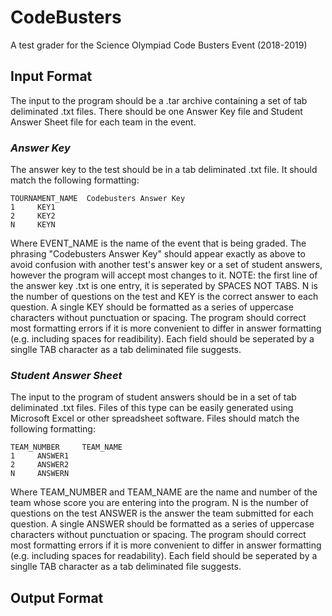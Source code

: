 # CodeBusters
A test grader for the Science Olympiad Code Busters Event (2018-2019)

## **Input Format**
The input to the program should be a .tar archive containing a set of tab deliminated .txt files. There should be one Answer Key file and Student Answer Sheet file for each team in the event.

### *Answer Key*
The answer key to the test should be in a tab deliminated .txt file. It should match the following formatting:
```
TOURNAMENT_NAME  Codebusters Answer Key
1     KEY1
2     KEY2
N     KEYN
```
Where EVENT_NAME is the name of the event that is being graded. The phrasing "Codebusters Answer Key" should appear exactly as above to avoid confusion with another test's answer key or a set of student answers, however the program will accept most changes to it. NOTE: the first line of the answer key .txt is one entry, it is seperated by SPACES NOT TABS. N is the number of questions on the test and KEY is the correct answer to each question. A single KEY should be formatted as a series of uppercase characters without punctuation or spacing. The program should correct most formatting errors if it is more convenient to differ in answer formatting (e.g. including spaces for readibility). Each field should be seperated by a singlle TAB character as a tab deliminated file suggests.

### *Student Answer Sheet*
The input to the program of student answers should be in a set of tab deliminated .txt files. Files of this type can be easily generated using Microsoft Excel or other spreadsheet software. Files should match the following formatting:
```
TEAM_NUMBER     TEAM_NAME
1     ANSWER1
2     ANSWER2
N     ANSWERN
```
Where TEAM_NUMBER and TEAM_NAME are the name and number of the team whose score you are entering into the program. N is the number of questions on the test ANSWER is the answer the team submitted for each question. A single ANSWER should be formatted as a series of uppercase characters without punctuation or spacing. The program should correct most formatting errors if it is more convenient to differ in answer formatting (e.g. including spaces for readability). Each field should be seperated by a singlle TAB character as a tab deliminated file suggests.

## **Output Format**
